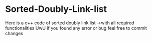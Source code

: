 # Sorted-Doubly-Link-list
Here is a c++ code of sorted doubly link list
->with all required functionalities UwU
if you found any error or bug feel free to commit changes
